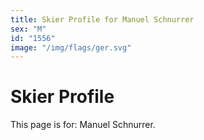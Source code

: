 ```yaml
---
title: Skier Profile for Manuel Schnurrer
sex: "M"
id: "1556"
image: "/img/flags/ger.svg" 
---
```


# Skier Profile

This page is for: Manuel Schnurrer.
    